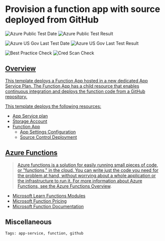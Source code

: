 # Provision a function app with source deployed from GitHub

![Azure Public Test Date](https://azurequickstartsservice.blob.core.windows.net/badges/201-function-app-dedicated-github-deploy/PublicLastTestDate.svg)
![Azure Public Test Result](https://azurequickstartsservice.blob.core.windows.net/badges/201-function-app-dedicated-github-deploy/PublicDeployment.svg)

![Azure US Gov Last Test Date](https://azurequickstartsservice.blob.core.windows.net/badges/201-function-app-dedicated-github-deploy/FairfaxLastTestDate.svg)
![Azure US Gov Last Test Result](https://azurequickstartsservice.blob.core.windows.net/badges/201-function-app-dedicated-github-deploy/FairfaxDeployment.svg)

![Best Practice Check](https://azurequickstartsservice.blob.core.windows.net/badges/201-function-app-dedicated-github-deploy/BestPracticeResult.svg)
![Cred Scan Check](https://azurequickstartsservice.blob.core.windows.net/badges/201-function-app-dedicated-github-deploy/CredScanResult.svg)

<a href="https://portal.azure.com/#create/Microsoft.Template/uri/https%3A%2F%2Fraw.githubusercontent.com%2Fazure%2Fazure-quickstart-templates%2Fmaster%2F201-function-app-dedicated-github-deploy%2Fazuredeploy.json" target="_blank">

## Overview

This template deploys a Function App hosted in a new dedicated App Service Plan.
The Function App has a child resource that enables continuous integration and
deploys the function code from a GitHub repository.

This template deploys the following resources:

- App Service plan
- Storage Account
- Function App
  - App Settings Configuration
  - Source Control Deployment

## Azure Functions

> Azure functions is a solution for easily running small pieces of code, or
> "functions," in the cloud. You can write just the code you need for the
> problem at hand, without worrying about a whole application or the
> infrastructure to run it. For more information about Azure Functions, see the
> [Azure Functions Overview](https://azure.microsoft.com/en-us/documentation/articles/functions-overview/).

- [Microsoft Learn Functions Modules](https://docs.microsoft.com/learn/browse/?products=azure-functions)
- [Microsoft Function Pricing](https://azure.microsoft.com/pricing/details/functions/)
- [Microsoft Function Documentation](https://docs.microsoft.com/en-us/azure/azure-functions/)

## Miscellaneous

`Tags: app-service, function, github`

